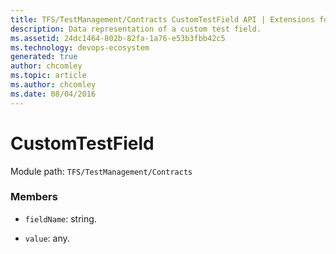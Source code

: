 ```yaml
---
title: TFS/TestManagement/Contracts CustomTestField API | Extensions for Azure DevOps Services
description: Data representation of a custom test field.
ms.assetid: 24dc1464-802b-82fa-1a76-e53b3fbb42c5
ms.technology: devops-ecosystem
generated: true
author: chcomley
ms.topic: article
ms.author: chcomley
ms.date: 08/04/2016
---
```


# CustomTestField

Module path: `TFS/TestManagement/Contracts`


### Members

* `fieldName`: string. 

* `value`: any. 

